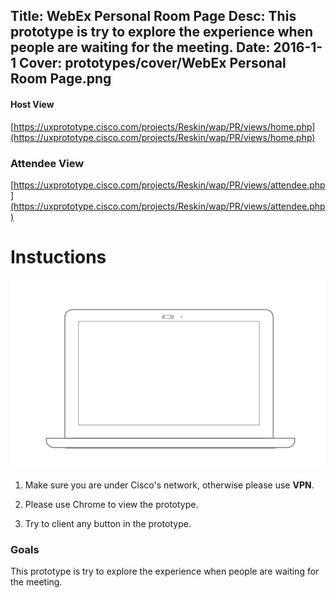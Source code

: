 Title: WebEx Personal Room Page
Desc: This prototype is try to explore the experience when people are waiting for the meeting.
Date: 2016-1-1
Cover: prototypes/cover/WebEx Personal Room Page.png
---

#### Host View

[https://uxprototype.cisco.com/projects/Reskin/wap/PR/views/home.php](https://uxprototype.cisco.com/projects/Reskin/wap/PR/views/home.php)

### Attendee View

[https://uxprototype.cisco.com/projects/Reskin/wap/PR/views/attendee.php](https://uxprototype.cisco.com/projects/Reskin/wap/PR/views/attendee.php)

# Instuctions 
![Desktop](../../../img_data/prototypes/Desktop-2x.png)

1) Make sure you are under Cisco's network, otherwise please use **VPN**.

2) Please use Chrome to view the prototype.

3) Try to client any button in the prototype.


### Goals	
This prototype is try to explore the experience when people are waiting for the meeting.

